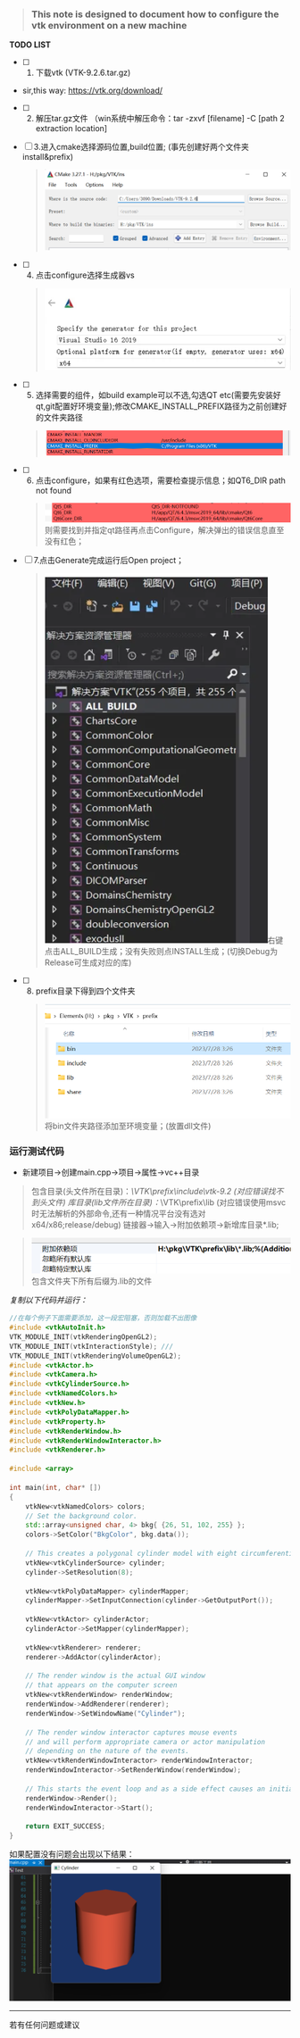 > ### This note is designed to document how to configure the vtk environment on a new machine


 

**TODO LIST**

- [ ] 1. 下载vtk (VTK-9.2.6.tar.gz)
-  sir,this way: https://vtk.org/download/ 
- [ ] 2. 解压tar.gz文件 （win系统中解压命令：tar -zxvf [filename] -C [path 2 extraction location]
- [ ] 3.进入cmake选择源码位置,build位置; (事先创建好两个文件夹install&prefix)

  > ![Alt text](../Images/image.png) 
- [ ] 4. 点击configure选择生成器vs

  > ![Alt text](../Images/image-1.png)
- [ ] 5. 选择需要的组件，如build example可以不选,勾选QT etc(需要先安装好qt,git配置好环境变量);修改CMAKE_INSTALL_PREFIX路径为之前创建好的文件夹路径
  > ![Alt text](../Images/image-2.png)

- [ ] 6. 点击configure，如果有红色选项，需要检查提示信息；如QT6_DIR path not found
  > ![Alt text](../Images/image-3.png)则需要找到并指定qt路径再点击Configure，解决弹出的错误信息直至没有红色；

- [ ] 7.点击Generate完成运行后Open project；
  > ![Alt text](../Images/image-4.png)右键点击ALL_BUILD生成；没有失败则点INSTALL生成；(切换Debug为Release可生成对应的库)

- [ ] 8. prefix目录下得到四个文件夹
  > ![Alt text](../Images/image-5.png)将bin文件夹路径添加至环境变量；(放置dll文件)


### 运行测试代码

- 新建项目->创建main.cpp->项目->属性->vc++目录

> 包含目录(头文件所在目录)：*\VTK\prefix\include\vtk-9.2 (对应错误找不到头文件)
> 库目录(lib文件所在目录)：*\VTK\prefix\lib (对应错误使用msvc时无法解析的外部命令,还有一种情况平台没有选对x64/x86;release/debug)
> 链接器->输入->附加依赖项->新增库目录\*.lib;

> ![Alt text](../Images/image-6.png)包含文件夹下所有后缀为.lib的文件

*复制以下代码并运行：*
```cpp
//在每个例子下面需要添加，这一段宏阻塞，否则加载不出图像
#include <vtkAutoInit.h>
VTK_MODULE_INIT(vtkRenderingOpenGL2);
VTK_MODULE_INIT(vtkInteractionStyle); ///
VTK_MODULE_INIT(vtkRenderingVolumeOpenGL2);
#include <vtkActor.h>
#include <vtkCamera.h>
#include <vtkCylinderSource.h>
#include <vtkNamedColors.h>
#include <vtkNew.h>
#include <vtkPolyDataMapper.h>
#include <vtkProperty.h>
#include <vtkRenderWindow.h>
#include <vtkRenderWindowInteractor.h>
#include <vtkRenderer.h>

#include <array>

int main(int, char* [])
{
    vtkNew<vtkNamedColors> colors;
    // Set the background color.
    std::array<unsigned char, 4> bkg{ {26, 51, 102, 255} };
    colors->SetColor("BkgColor", bkg.data());

    // This creates a polygonal cylinder model with eight circumferential facets
    vtkNew<vtkCylinderSource> cylinder;
    cylinder->SetResolution(8);

    vtkNew<vtkPolyDataMapper> cylinderMapper;
    cylinderMapper->SetInputConnection(cylinder->GetOutputPort());

    vtkNew<vtkActor> cylinderActor;
    cylinderActor->SetMapper(cylinderMapper);

    vtkNew<vtkRenderer> renderer;
    renderer->AddActor(cylinderActor);

    // The render window is the actual GUI window
    // that appears on the computer screen
    vtkNew<vtkRenderWindow> renderWindow;
    renderWindow->AddRenderer(renderer);
    renderWindow->SetWindowName("Cylinder");

    // The render window interactor captures mouse events
    // and will perform appropriate camera or actor manipulation
    // depending on the nature of the events.
    vtkNew<vtkRenderWindowInteractor> renderWindowInteractor;
    renderWindowInteractor->SetRenderWindow(renderWindow);

    // This starts the event loop and as a side effect causes an initial render.
    renderWindow->Render();
    renderWindowInteractor->Start();

    return EXIT_SUCCESS;
}
```

如果配置没有问题会出现以下结果：![Alt text](../Images/image-7.png)

---
若有任何问题或建议